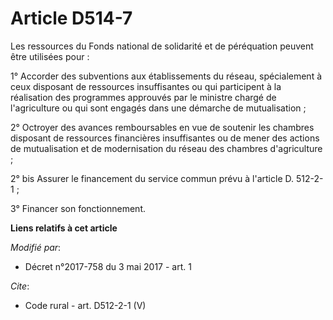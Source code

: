 # Article D514-7

Les ressources du Fonds national de solidarité et de péréquation peuvent être utilisées pour : 

1° Accorder des subventions aux établissements du réseau, spécialement à ceux disposant de ressources insuffisantes ou qui
participent à la réalisation des programmes approuvés par le ministre chargé de l'agriculture ou qui sont engagés dans une
démarche de mutualisation ; 

2° Octroyer des avances remboursables en vue de soutenir les chambres disposant de ressources financières insuffisantes ou de
mener des actions de mutualisation et de modernisation du réseau des chambres d'agriculture ; 

2° bis Assurer le financement du service commun prévu à l'article D. 512-2-1 ; 

3° Financer son fonctionnement.

**Liens relatifs à cet article**

_Modifié par_:

  - Décret n°2017-758 du 3 mai 2017 - art. 1

_Cite_:

  - Code rural - art. D512-2-1 (V)
